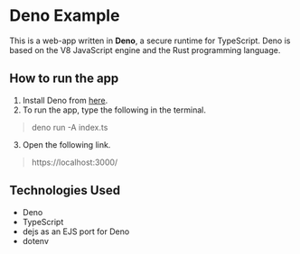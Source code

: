 # Deno Example

This is a web-app written in **Deno**, a secure runtime for TypeScript. Deno is based on the V8 JavaScript engine and the Rust programming language.

## How to run the app

1. Install Deno from [here](https://deno.land/#installation).
2. To run the app, type the following in the terminal.
> deno run -A index.ts
3. Open the following link.
> https://localhost:3000/

## Technologies Used
- Deno
- TypeScript
- dejs as an EJS port for Deno
- dotenv
